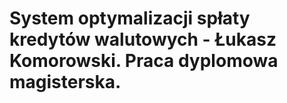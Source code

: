 # System optymalizacji spłaty kredytów walutowych - Łukasz Komorowski. Praca dyplomowa magisterska.
